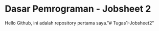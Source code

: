 # Dasar Pemrograman - Jobsheet 2

Hello Github, ini adalah repository pertama saya."# Tugas1-Jobsheet2" 
